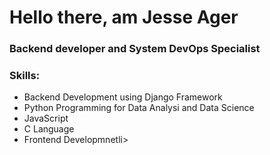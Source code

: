 <h1>Hello there, am Jesse Ager</h1>
<h3>Backend developer and System DevOps Specialist</h3>
<h3>Skills:</h3>
<ul>
    <li>Backend Development using Django Framework</li>
    <li>Python Programming for Data Analysi and Data Science</li>
    <li>JavaScript</li>
    <li>C Language</li>
    <li>Frontend Developmnetli> 
</ul>

